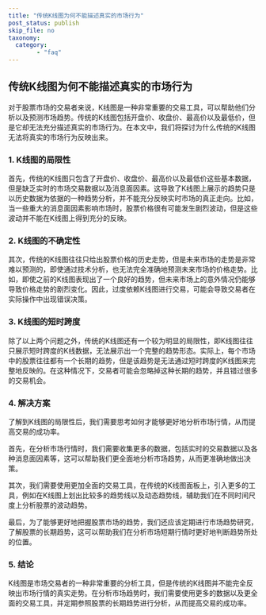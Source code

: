 ```yaml
---
title: "传统K线图为何不能描述真实的市场行为"
post_status: publish
skip_file: no
taxonomy:
  category:
        - "faq"
---
```


## 传统K线图为何不能描述真实的市场行为

对于股票市场的交易者来说，K线图是一种非常重要的交易工具，可以帮助他们分析以及预测市场趋势。传统的K线图包括开盘价、收盘价、最高价以及最低价，但是它却无法充分描述真实的市场行为。在本文中，我们将探讨为什么传统的K线图无法将真实的市场行为反映出来。

### 1. K线图的局限性

首先，传统的K线图只包含了开盘价、收盘价、最高价以及最低价这些基本数据，但是缺乏实时的市场交易数据以及消息面因素。这导致了K线图上展示的趋势只是以历史数据为依据的一种趋势分析，并不能充分反映实时市场的真正走向。比如，当一些重大的消息面因素影响市场时，股票价格很有可能发生剧烈波动，但是这些波动并不能在K线图上得到充分的反映。

### 2. K线图的不确定性

其次，传统的K线图往往只给出股票价格的历史走势，但是未来市场的走势是非常难以预测的，即使通过技术分析，也无法完全准确地预测未来市场的价格走势。比如，即使之前的K线图表现出了一个良好的趋势，但未来市场上的意外情况仍能够导致价格走势的剧烈变化。因此，过度依赖K线图进行交易，可能会导致交易者在实际操作中出现错误决策。

### 3. K线图的短时跨度

除了以上两个问题之外，传统的K线图还有一个较为明显的局限性，即K线图往往只展示短时跨度的K线数据，无法展示出一个完整的趋势形态。实际上，每个市场中的股票往往都有一个长期的趋势，但是该趋势是无法通过短时跨度的K线图来完整地反映的。在这种情况下，交易者可能会忽略掉这种长期的趋势，并且错过很多的交易机会。

### 4. 解决方案

了解到K线图的局限性后，我们需要思考如何才能够更好地分析市场行情，从而提高交易的成功率。

首先，在分析市场行情时，我们需要收集更多的数据，包括实时的交易数据以及各种消息面因素等，这可以帮助我们更全面地分析市场趋势，从而更准确地做出决策。

其次，我们需要使用更加全面的交易工具，在传统的K线图面板上，引入更多的工具，例如在K线图上划出比较多的趋势线以及动态趋势线，辅助我们在不同时间尺度上分析股票的波动趋势。

最后，为了能够更好地把握股票市场的趋势，我们还应该定期进行市场趋势研究，了解股票的长期趋势，这可以帮助我们在分析市场短期行情时更好地判断趋势所处的位置。

### 5. 结论

K线图是市场交易者的一种非常重要的分析工具，但是传统的K线图并不能完全反映出市场行情的真实走势。在分析市场趋势时，我们需要使用更多的数据以及更全面的交易工具，并定期参照股票的长期趋势进行分析，从而提高交易的成功率。
